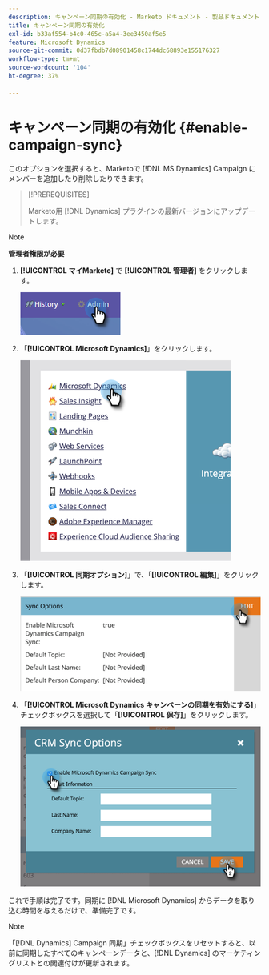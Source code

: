 ```yaml
---
description: キャンペーン同期の有効化 - Marketo ドキュメント - 製品ドキュメント
title: キャンペーン同期の有効化
exl-id: b33af554-b4c0-465c-a5a4-3ee3450af5e5
feature: Microsoft Dynamics
source-git-commit: 0d37fbdb7d08901458c1744dc68893e155176327
workflow-type: tm+mt
source-wordcount: '104'
ht-degree: 37%

---
```


# キャンペーン同期の有効化 {#enable-campaign-sync}

このオプションを選択すると、Marketoで [!DNL MS Dynamics] Campaign にメンバーを追加したり削除したりできます。

>[!PREREQUISITES]
>
>Marketo用 [!DNL Dynamics] プラグインの最新バージョンにアップデートします。

>[!NOTE]
>
>**管理者権限が必要**

1. **[!UICONTROL マイMarketo]** で **[!UICONTROL 管理者]** をクリックします。

   ![](assets/enable-campaign-sync-1.png)

1. 「**[!UICONTROL Microsoft Dynamics]**」をクリックします。

   ![](assets/enable-campaign-sync-2.png)

1. 「**[!UICONTROL 同期オプション]**」で、「**[!UICONTROL 編集]**」をクリックします。

   ![](assets/enable-campaign-sync-3.png)

1. 「**[!UICONTROL Microsoft Dynamics キャンペーンの同期を有効にする]**」チェックボックスを選択して「**[!UICONTROL 保存]**」をクリックします。

   ![](assets/enable-campaign-sync-4.png)

これで手順は完了です。同期に [!DNL Microsoft Dynamics] からデータを取り込む時間を与えるだけで、準備完了です。

>[!NOTE]
>
>「[!DNL Dynamics] Campaign 同期」チェックボックスをリセットすると、以前に同期したすべてのキャンペーンデータと、[!DNL Dynamics] のマーケティングリストとの関連付けが更新されます。
